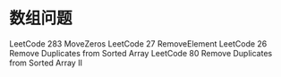 # 数组问题


LeetCode 283 MoveZeros
LeetCode 27 RemoveElement
LeetCode 26 Remove Duplicates from Sorted Array
LeetCode 80 Remove Duplicates from Sorted Array II